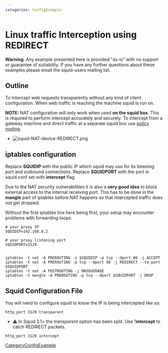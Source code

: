 ```yaml
---
categories: ConfigExample
---
```

# Linux traffic Interception using REDIRECT

**Warning**: Any example presented here is provided "as-is" with no
support or guarantee of suitability. If you have any further questions
about these examples please email the squid-users mailing list.

## Outline

To Intercept web requests transparently without any kind of client
configuration. When web traffic is reaching the machine squid is run on.

**NOTE:** NAT configuration will only work when used **on the squid
box**. This is required to perform intercept accurately and securely. To
intercept from a gateway machine and direct traffic at a separate squid
box use [policy
routing](/ConfigExamples/Intercept/IptablesPolicyRoute).

  - ![squid-NAT-device-REDIRECT.png](https://wiki.squid-cache.org/ConfigExamples/Intercept/LinuxRedirect?action=AttachFile&do=get&target=squid-NAT-device-REDIRECT.png)

## iptables configuration

Replace **SQUIDIP** with the public IP which squid may use for its
listening port and outbound connections. Replace **SQUIDPORT** with the
port in squid.conf set with **intercept** flag.

Due to the NAT security vulnerabilities it is also a **very good idea**
to block external access to the internal receiving port. This has to be
done in the **mangle** part of iptables before NAT happens so that
intercepted traffic does not get dropped.

Without the first iptables line here being first, your setup may
encounter problems with forwarding loops.

    # your proxy IP
    SQUIDIP=192.168.0.2
    
    # your proxy listening port
    SQUIDPORT=3129
    
    
    iptables -t nat -A PREROUTING -s $SQUIDIP -p tcp --dport 80 -j ACCEPT
    iptables -t nat -A PREROUTING -p tcp --dport 80 -j REDIRECT --to-port $SQUIDPORT
    iptables -t nat -A POSTROUTING -j MASQUERADE
    iptables -t mangle -A PREROUTING -p tcp --dport $SQUIDPORT -j DROP

## Squid Configuration File

You will need to configure squid to know the IP is being intercepted
like so:

    http_port 3129 transparent

  - ⚠️
    In Squid 3.1+ the *transparent* option has been split. Use
    **'intercept** to catch REDIRECT packets.

<!-- end list -->

    http_port 3129 intercept

[CategoryConfigExample](/CategoryConfigExample)
